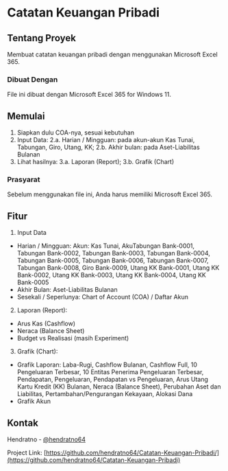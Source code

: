 # Catatan Keuangan Pribadi

<a name="readme-top"></a>

<!-- ABOUT THE PROJECT -->
## Tentang Proyek

Membuat catatan keuangan pribadi dengan menggunakan Microsoft Excel 365. 

### Dibuat Dengan

File ini dibuat dengan Microsoft Excel 365 for Windows 11.

<!-- GETTING STARTED -->
## Memulai 

1.	Siapkan dulu COA-nya, sesuai kebutuhan
2.	Input Data: 2.a. Harian / Mingguan: pada akun-akun Kas Tunai, Tabungan, Giro, Utang, KK; 2.b. Akhir bulan: pada Aset-Liabilitas Bulanan
3.	Lihat hasilnya: 3.a. Laporan (Report); 3.b. Grafik (Chart)

### Prasyarat

Sebelum menggunakan file ini, Anda harus memiliki Microsoft Excel 365.

## Fitur

1. Input Data
- Harian / Mingguan: Akun: Kas Tunai, AkuTabungan Bank-0001, Tabungan Bank-0002, Tabungan Bank-0003, Tabungan Bank-0004, Tabungan Bank-0005, Tabungan Bank-0006, Tabungan Bank-0007, Tabungan Bank-0008, Giro Bank-0009, Utang KK Bank-0001, Utang KK Bank-0002, Utang KK Bank-0003, Utang KK Bank-0004, Utang KK Bank-0005
- Akhir Bulan: Aset-Liabilitas Bulanan
- Sesekali / Seperlunya: Chart of Account (COA) / Daftar Akun
2. Laporan (Report):
- Arus Kas (Cashflow)
- Neraca (Balance Sheet)	
- Budget vs Realisasi (masih Experiment)	
3. Grafik (Chart):
- Grafik Laporan: Laba-Rugi, Cashflow Bulanan, Cashflow Full, 10 Pengeluaran Terbesar, 10 Entitas Penerima Pengeluaran Terbesar, Pendapatan, Pengeluaran, Pendapatan vs Pengeluaran, Arus Utang Kartu Kredit (KK) Bulanan, Neraca (Balance Sheet), Perubahan Aset dan Liabilitas, Pertambahan/Pengurangan Kekayaan, Alokasi Dana
- Grafik Akun	

<!-- CONTACT -->
## Kontak

Hendratno - [@hendratno64](https://twitter.com/hendratno64)

Project Link: [https://github.com/hendratno64/Catatan-Keuangan-Pribadi/](https://github.com/hendratno64/Catatan-Keuangan-Pribadi)
